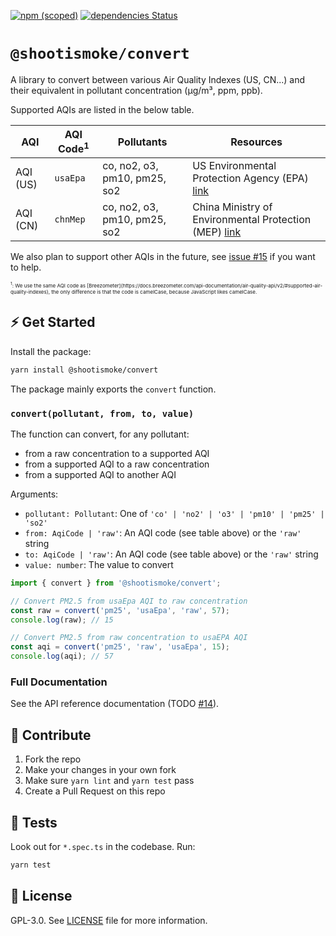 [![npm (scoped)](https://img.shields.io/npm/v/@shootismoke/convert.svg)](https://www.npmjs.com/package/@shootismoke/convert)
[![dependencies Status](https://david-dm.org/shootismoke/common/status.svg?path=packages/convert)](https://david-dm.org/shootismoke/common?path=packages/convert)

# `@shootismoke/convert`

A library to convert between various Air Quality Indexes (US, CN...) and their equivalent in pollutant concentration (µg/m³, ppm, ppb).

Supported AQIs are listed in the below table.

| AQI      | AQI Code<sup>1</sup> | Pollutants                   | Resources                                                                                                                   |
| -------- | -------------------- | ---------------------------- | --------------------------------------------------------------------------------------------------------------------------- |
| AQI (US) | `usaEpa`             | co, no2, o3, pm10, pm25, so2 | US Environmental Protection Agency (EPA) [link](https://www3.epa.gov/airnow/aqi-technical-assistance-document-sept2018.pdf) |
| AQI (CN) | `chnMep`             | co, no2, o3, pm10, pm25, so2 | China Ministry of Environmental Protection (MEP) [link](http://www.zzemc.cn/em_aw/Content/HJ633-2012.pdf)                   |

We also plan to support other AQIs in the future, see [issue #15](https://github.com/shootismoke/common/issues/15) if you want to help.

<p style="font-size: 8px;"><sup>1</sup>: We use the same AQI code as [Breezometer](https://docs.breezometer.com/api-documentation/air-quality-api/v2/#supported-air-quality-indexes), the only difference is that the code is camelCase, because JavaScript likes camelCase.</p>

## ⚡ Get Started

Install the package:

```bash
yarn install @shootismoke/convert
```

The package mainly exports the `convert` function.

### `convert(pollutant, from, to, value)`

The function can convert, for any pollutant:

- from a raw concentration to a supported AQI
- from a supported AQI to a raw concentration
- from a supported AQI to another AQI

Arguments:

- `pollutant: Pollutant`: One of `'co' | 'no2' | 'o3' | 'pm10' | 'pm25' | 'so2'`
- `from: AqiCode | 'raw'`: An AQI code (see table above) or the `'raw'` string
- `to: AqiCode | 'raw'`: An AQI code (see table above) or the `'raw'` string
- `value: number`: The value to convert

```typescript
import { convert } from '@shootismoke/convert';

// Convert PM2.5 from usaEpa AQI to raw concentration
const raw = convert('pm25', 'usaEpa', 'raw', 57);
console.log(raw); // 15

// Convert PM2.5 from raw concentration to usaEPA AQI
const aqi = convert('pm25', 'raw', 'usaEpa', 15);
console.log(aqi); // 57
```

### Full Documentation

See the API reference documentation (TODO [#14](https://github.com/shootismoke/common/issues/14)).

## :raising_hand: Contribute

1. Fork the repo
2. Make your changes in your own fork
3. Make sure `yarn lint` and `yarn test` pass
4. Create a Pull Request on this repo

## :microscope: Tests

Look out for `*.spec.ts` in the codebase. Run:

```bash
yarn test
```

## :newspaper: License

GPL-3.0. See [LICENSE](./LICENSE) file for more information.
